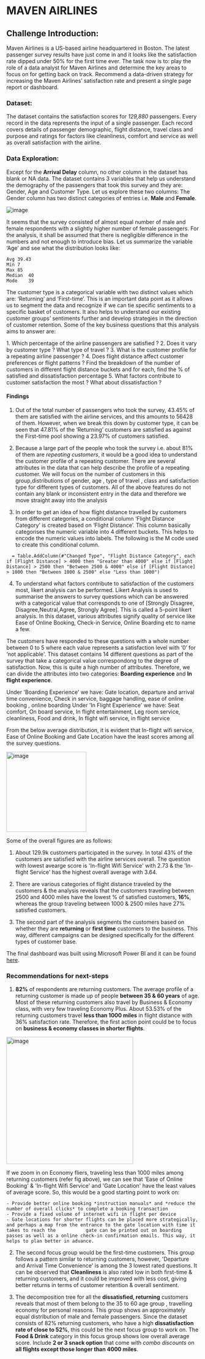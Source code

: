 # MAVEN AIRLINES 
## Challenge Introduction:
<p class="text-justify">
Maven Airlines is a US-based airline headquartered in Boston. The latest passenger survey results have just come in and it looks like the satisfaction rate dipped under 50% for the first time ever. The task now is to: play the role of a data analyst for Maven Airlines and determine the key areas to focus on for getting back on track. Recommend a data-driven strategy for increasing the Maven Airlines’ satisfaction rate and present a single page report or dashboard.
</p>

### Dataset:
The dataset contains the satisfaction scores for *129,880* passengers. Every record in the data represents the input of a single passenger. 
Each record covers details of passenger demographic, flight distance, travel class and purpose and ratings for factors like cleanliness, comfort and service 
as well as overall satisfaction with the airline.
### Data Exploration:
Except for the **Arrival Delay** column, no other column in the dataset has blank or NA data. 
The dataset contains 3 variables that help us understand the demography of the passengers that took this survey and they are: Gender, Age and Customer Type. 
Let us explore these two columns:
The Gender column has two distinct categories of entries i.e. **Male** and **Female**.

![image](https://user-images.githubusercontent.com/54994083/178721038-9da28f78-13f0-45af-8542-e1ea692593fe.png)

It seems that the survey consisted of almost equal number of male and female respondents with a slightly higher number of female passengers. For the analysis, it shall be assumed that there is negligible difference in the numbers and not enough to introduce bias. 
Let us summarize the variable ‘Age’ and see what the distribution looks like: 
````
Avg	39.43
Min	7
Max	85
Median	40
Mode	39
````
<p class="text-justify">
The customer type is a categorical variable with two distinct values which are: ‘Returning’ and ‘First-time’. This is an important data point as it allows us to segment the data and recognize if we can tie specific sentiments to a specific basket of customers. It also helps to understand our existing customer groups’ sentiments further and develop strategies in the direction of customer retention. Some of the key business questions that this analysis aims to answer are:
</p>
1.  Which percentage of the airline passengers are satisfied ? 
2.  Does it vary by customer type ? What type of travel ?
3.  What is the customer profile for a repeating airline passenger ?
4.  Does flight distance affect customer preferences or flight patterns ? Find the breakdown of the number of customers in different flight distance buckets and for each, find the % of satisfied and dissatisfaction percentage
5.  What factors contribute to customer satisfaction the most ? What about dissatisfaction ?

#### Findings

1.  Out of the total number of passengers who took the survey, 43.45% of them are satisfied with the airline services, and this amounts to 56428 of them. However, when we break this down by customer type, it can be seen that 47.81% of the ‘Returning’ customers are satisfied as against the First-time pool showing a 23.97% of customers satisfied.
2.  Because a large part of the people who took the survey i.e. about 81% of them are *repeating customers*, it would be a good idea to understand the customer profile of a repeating customer. There are several attributes in the data that can help describe the profile of a repeating customer. We will focus on the number of customers in this group,distributions of gender, age , type of travel , class and satisfaction type for different types of customers. All of the above features do not contain any blank or inconsistent entry in the data and therefore we move straight away into the analysis

3.  In order to get an idea of how flight distance travelled by customers from different categories, a conditional column ‘Flight Distance Category’ is created based on ‘Flight Distance’. This column basically categorises the numeric variable into 4 different buckets. This helps to encode the numeric values into labels.
The following is the M code used to create this conditional column.
````
  = Table.AddColumn(#"Changed Type", "Flight Distance Category", each if [Flight Distance] > 4000 then "Greater than 4000" else if [Flight Distance] > 2500 then "Between 2500 & 4000" else if [Flight Distance] > 1000 then "Between 1000 & 2500" else "Less than 1000")
````
4.  To understand what factors contribute to satisfaction of the customers most, likert analysis can be performed. Likert Analysis is used to summarise the answers to survey questions which can be answered with a categorical value that corresponds to one of [Strongly Disagree, Disagree,Neutral,Agree, Strongly Agree]. This is called a 5-point likert analysis. In this dataset, various attributes signify quality of service like Ease of Online Booking, Check-in Service, Online Boarding etc to name a few. 

The customers have responded to these questions with a whole number between 0 to 5 where each value represents a satisfaction level with ‘0’ for ‘not applicable'. This dataset contains 14 different questions as part of the survey that take a categorical value correspondong to the degree of satisfaction. Now, this is quite a high number of attributes. Therefore, we can divide the attributes into two categories: **Boarding experience** and **In flight experience**.

Under 'Boarding Experience' we have: Gate location, departure and arrival time convenience, Check in service, baggage handling, ease of online booking , online boarding
Under 'In Flight Experience' we have: Seat comfort, On board service, In flight entertainment, Leg room service, cleanliness, Food and drink, In flight wifi service, in flight service

From the below average distribution, it is evident that In-flight wifi service, Ease of Online Booking and Gate Location have the least scores among all the survey questions. 

<img width="209" alt="image" src="https://user-images.githubusercontent.com/54994083/178770557-db3e5395-0906-4a2d-8313-b0652ad8c4a6.png">

Some of the overall figures are as follows:

1.  About 129.9k customers participated in the survey. In total 43% of the customers are satisfied with the airline services overall. The question with lowest avearge score is 'In-flight Wifi Service' with 2.73 & the 'In-flight Service' has the highest overall average with 3.64. 

2.  There are various categories of flight distance traveled by the customers & the analysis reveals that the customers traveling between 2500 and 4000 miles have the lowest % of satisfied customers, **16%**, whereas the group traveling between 1000 & 2500 miles have 27% satisfied customers. 

3.  The second part of the analysis segments the customers based on whether they are **returning** or **first time** customers to the business. This way, different campaigns can be designed specifically for the different types of customer base.

The final dashboard was built using Microsoft Power BI and it can be found [here](https://github.com/shsra430/MavenAirlines/blob/main/MAVEN%20AIRLINES%20Github%20Report%20PDF.pdf).
### Recommendations for next-steps
1.  **82%** of respondents are returning customers. The average profile of a returning customer is made up of people **between 35 & 60 years** of age. Most of these returning customers also travel by Business & Economy class, with very few traveling Economy Plus. About 53.53% of the returning customers travel **less than 1000 miles** in flight distance with 36% satisfaction rate. Therefore, the first action point could be to focus on **business & economy classes in shorter flights**. 
<img width="331" alt="image" src="https://user-images.githubusercontent.com/54994083/178770762-858f6b6c-e366-4e96-a861-ab93eb3af997.png">
<p text-align="justify">
If we zoom in on Economy fliers, traveling less than 1000 miles among returning customers (refer fig above), we can see that 'Ease of Online Booking' & 'In-flight Wifi Service' and 'Gate Location' have the least values of average score. So,  this would be a good starting point to work on:
  
    - Provide better online booking *instruction manuals* and *reduce the number of overall clicks* to complete a booking transaction
    - Provide a fixed volume of internet wifi in flight per device
    - Gate locations for shorter flights can be placed more strategically, and perhaps a map from the entrance to the gate location with time it takes to reach the           gate can be printed out on boarding passes as well as a online check-in confirmation emails. This way, it helps to plan better in advance.
   
2.  The second focus group would be the first-time customers. This group follows a pattern similar to returning customers, however, 'Departure and Arrival Time Convenience' is among the 3 lowest rated questions. It can be observed that **Cleanliness** is also rated low in both first-time & returning customers, and it could be improved with less cost, giving better returns in terms of customer retention & overall sentiment. 

3.  The decomposition tree for all the **dissatisfied, returning** customers reveals that most of them belong to the 35 to 60 age group , travelling economy for personal reasons. This group shows an approximately equal distribution of male and female passengers. Since the dataset consists of 82% returning customers, who have a high **dissatisfaction rate of close to 52%**, this could be the next focus group to work on. The **Food & Drink** category in this focus group shows low overall average score. Include **2 or 3 snack option** that come with *combo discounts* on **all flights except those longer than 4000 miles**.
